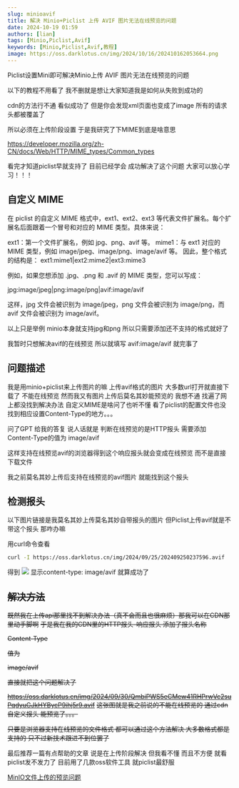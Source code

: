 ```yaml
---
slug: minioavif
title: 解决 Minio+Piclist 上传 AVIF 图片无法在线预览的问题
date: 2024-10-19 01:59
authors: [lian]
tags: [Minio,Piclist,Avif]
keywords: [Minio,Piclist,Avif,教程]
image: https://oss.darklotus.cn/img/2024/10/16/202410162053664.png
---
```


Piclist设置Mini即可解决Minio上传 AVIF 图片无法在线预览的问题

<!-- truncate -->

以下的教程不用看了 我不删就是想让大家知道我是如何从失败到成功的 

cdn的方法行不通 看似成功了 但是你会发现xml页面也变成了image 所有的请求头都被覆盖了 

所以必须在上传阶段设置 于是我研究了下MIME到底是啥意思

https://developer.mozilla.org/zh-CN/docs/Web/HTTP/MIME_types/Common_types

看完才知道piclist早就支持了 目前已经学会 成功解决了这个问题 大家可以放心学习！！！

## 自定义 MIME

在 piclist 的自定义 MIME 格式中，ext1、ext2、ext3 等代表文件扩展名。每个扩展名后面跟着一个冒号和对应的 MIME 类型。具体来说：

ext1：第一个文件扩展名，例如 jpg、png、avif 等。
mime1：与 ext1 对应的 MIME 类型，例如 image/jpeg、image/png、image/avif 等。
因此，整个格式的结构是：
ext1:mime1|ext2:mime2|ext3:mime3

例如，如果您想添加 .jpg、.png 和 .avif 的 MIME 类型，您可以写成：

jpg:image/jpeg|png:image/png|avif:image/avif

这样，jpg 文件会被识别为 image/jpeg，png 文件会被识别为 image/png，而 avif 文件会被识别为 image/avif。

以上只是举例 minio本身就支持jpg和png 所以只需要添加还不支持的格式就好了 

我暂时只想解决avif的在线预览 所以就填写
avif:image/avif
就完事了

## 问题描述

我是用minio+piclist来上传图片的嘛 上传avif格式的图片 大多数url打开就直接下载了 不能在线预览 然而我又有图片上传后莫名其妙能预览的 我想不通 找遍了网上都没找到解决办法 自定义MIME是啥问了也听不懂 看了piclist的配置文件也没找到相应设置Content-Type的地方。。。

问了GPT 给我的答复 说人话就是 判断在线预览的是HTTP报头 需要添加Content-Type的值为 image/avif

这样支持在线预览avif的浏览器得到这个响应报头就会变成在线预览 而不是直接下载文件

我之前莫名其妙上传后支持在线预览的avif图片 就能找到这个报头 


## 检测报头

以下图片链接是我莫名其妙上传莫名其妙自带报头的图片 但Piclist上传avif就是不带这个报头 那咋办嘛 

用curl命令查看

```bash
curl -I https://oss.darklotus.cn/img/2024/09/25/202409250237596.avif
```

得到
![](https://oss.darklotus.cn/img/2024/10/19/WX20241019-015048@2x.avif)
显示content-type: image/avif 就算成功了

## ~~解决方法~~

~~既然我在上传api那里找不到解决办法（真不会而且也很麻烦）那我可以在CDN那里动手脚啊~~
~~于是我在我的CDN里的HTTP报头-响应报头 添加了报头名称~~

~~Content-Type~~

~~值为~~

~~image/avif~~

~~直接就把这个问题解决了~~

~~https://oss.darklotus.cn/img/2024/09/30/QmbiPWS5eCMew41RHPrwVc2suPqdyuGJkHYBycP9ihj5r9.avif~~
~~这张图就是我之前说的不能在线预览的 通过cdn自定义报头 能预览了。。。~~

~~只要是浏览器支持在线预览的文件格式 都可以通过这个方法解决 大多数格式都是支持的 只不过新技术跟进不到位罢了~~

最后推荐一篇有点帮助的文章 说是在上传阶段解决 但我看不懂 而且不方便 就看piclist发不发力了 目前用了几款oss软件工具 就piclist最舒服

[MinIO文件上传的预览问题](https://blog.csdn.net/qq_44038822/article/details/138656016)

